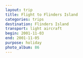 ```yaml
---
layout: trip
title: Flight to Flinders Island
categories: trips
destination: Flinders Island
transport: light aircraft
begin: 2001-11-03
end: 2001-11-05
purpose: holiday
photo_album: 86
---
```

